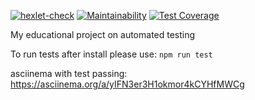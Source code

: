 [![hexlet-check](https://github.com/YuraOneAndOnly/qa-auto-engineer-javascript-project-89/actions/workflows/hexlet-check.yml/badge.svg)](https://github.com/YuraOneAndOnly/qa-auto-engineer-javascript-project-89/actions/workflows/hexlet-check.yml)
[![Maintainability](https://api.codeclimate.com/v1/badges/4f5c90bbe35396164314/maintainability)](https://codeclimate.com/github/YuraOneAndOnly/qa-auto-engineer-javascript-project-89/maintainability)
[![Test Coverage](https://api.codeclimate.com/v1/badges/4f5c90bbe35396164314/test_coverage)](https://codeclimate.com/github/YuraOneAndOnly/qa-auto-engineer-javascript-project-89/test_coverage)

My educational project on automated testing

To run tests after install please use: `npm run test`

asciinema with test passing: https://asciinema.org/a/yIFN3er3H1okmor4kCYHfMWCg
